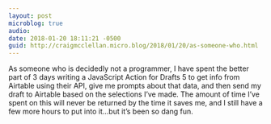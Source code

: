 ```yaml
---
layout: post
microblog: true
audio: 
date: 2018-01-20 18:11:21 -0500
guid: http://craigmcclellan.micro.blog/2018/01/20/as-someone-who.html
---
```

As someone who is decidedly not a programmer, I have spent the better part of 3 days writing a JavaScript Action for Drafts 5 to get info from Airtable using their API, give me prompts about that data, and then send my draft to Airtable based on the selections I’ve made. The amount of time I’ve spent on this will never be returned by the time it saves me, and I still have a few more hours to put into it...but it’s been so dang fun.
